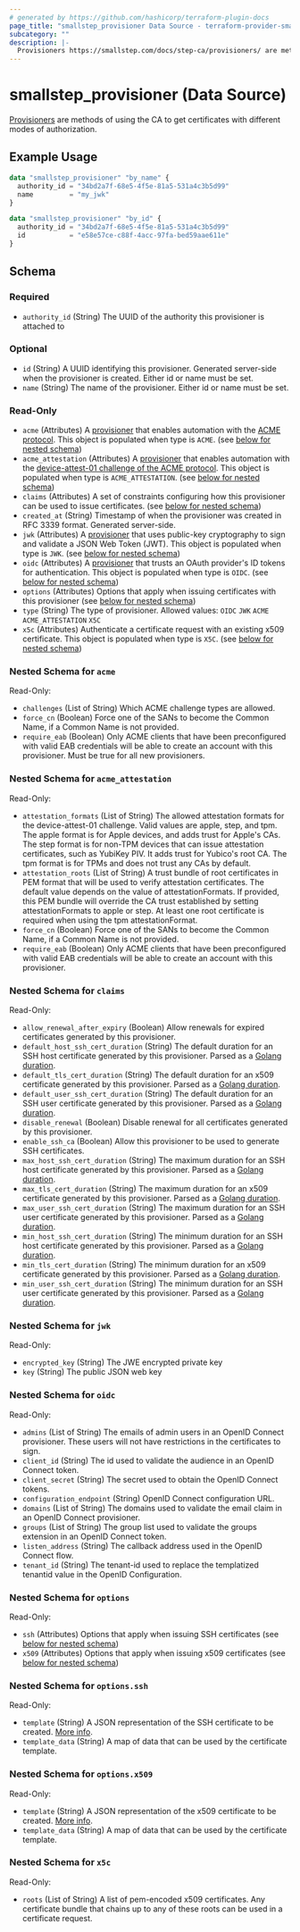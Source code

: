 ```yaml
---
# generated by https://github.com/hashicorp/terraform-plugin-docs
page_title: "smallstep_provisioner Data Source - terraform-provider-smallstep"
subcategory: ""
description: |-
  Provisioners https://smallstep.com/docs/step-ca/provisioners/ are methods of using the CA to get certificates with different modes of authorization.
---
```


# smallstep_provisioner (Data Source)

[Provisioners](https://smallstep.com/docs/step-ca/provisioners/) are methods of using the CA to get certificates with different modes of authorization.

## Example Usage

```terraform
data "smallstep_provisioner" "by_name" {
  authority_id = "34bd2a7f-68e5-4f5e-81a5-531a4c3b5d99"
  name         = "my_jwk"
}

data "smallstep_provisioner" "by_id" {
  authority_id = "34bd2a7f-68e5-4f5e-81a5-531a4c3b5d99"
  id           = "e58e57ce-c88f-4acc-97fa-bed59aae611e"
}
```

<!-- schema generated by tfplugindocs -->
## Schema

### Required

- `authority_id` (String) The UUID of the authority this provisioner is attached to

### Optional

- `id` (String) A UUID identifying this provisioner. Generated server-side when the provisioner is created. Either id or name must be set.
- `name` (String) The name of the provisioner. Either id or name must be set.

### Read-Only

- `acme` (Attributes) A [provisioner](https://smallstep.com/docs/step-ca/provisioners/#acme) that enables automation with the [ACME protocol](https://smallstep.com/docs/step-ca/acme-basics/#acme-challenges). This object is populated when type is `ACME`. (see [below for nested schema](#nestedatt--acme))
- `acme_attestation` (Attributes) A [provisioner](https://smallstep.com/docs/step-ca/provisioners/#acme) that enables automation with the [device-attest-01 challenge of the ACME protocol](https://smallstep.com/blog/acme-managed-device-attestation-explained/). This object is populated when type is `ACME_ATTESTATION`. (see [below for nested schema](#nestedatt--acme_attestation))
- `claims` (Attributes) A set of constraints configuring how this provisioner can be used to issue certificates. (see [below for nested schema](#nestedatt--claims))
- `created_at` (String) Timestamp of when the provisioner was created in RFC 3339 format. Generated server-side.
- `jwk` (Attributes) A [provisioner](https://smallstep.com/docs/step-ca/provisioners/#jwk) that uses public-key cryptography to sign and validate a JSON Web Token (JWT). This object is populated when type is `JWK`. (see [below for nested schema](#nestedatt--jwk))
- `oidc` (Attributes) A [provisioner](https://smallstep.com/docs/step-ca/provisioners/#oauthoidc-single-sign-on) that trusts an OAuth provider's ID tokens for authentication. This object is populated when type is `OIDC`. (see [below for nested schema](#nestedatt--oidc))
- `options` (Attributes) Options that apply when issuing certificates with this provisioner (see [below for nested schema](#nestedatt--options))
- `type` (String) The type of provisioner. Allowed values: `OIDC` `JWK` `ACME` `ACME_ATTESTATION` `X5C`
- `x5c` (Attributes) Authenticate a certificate request with an existing x509 certificate. This object is populated when type is `X5C`. (see [below for nested schema](#nestedatt--x5c))

<a id="nestedatt--acme"></a>
### Nested Schema for `acme`

Read-Only:

- `challenges` (List of String) Which ACME challenge types are allowed.
- `force_cn` (Boolean) Force one of the SANs to become the Common Name, if a Common Name is not provided.
- `require_eab` (Boolean) Only ACME clients that have been preconfigured with valid EAB credentials will be able to create an account with this provisioner. Must be true for all new provisioners.


<a id="nestedatt--acme_attestation"></a>
### Nested Schema for `acme_attestation`

Read-Only:

- `attestation_formats` (List of String) The allowed attestation formats for the device-attest-01 challenge. Valid values are apple, step, and tpm. The apple format is for Apple devices, and adds trust for Apple's CAs. The step format is for non-TPM devices that can issue attestation certificates, such as YubiKey PIV. It adds trust for Yubico's root CA. The tpm format is for TPMs and does not trust any CAs by default.
- `attestation_roots` (List of String) A trust bundle of root certificates in PEM format that will be used to verify attestation certificates. The default value depends on the value of attestationFormats. If provided, this PEM bundle will override the CA trust established by setting attestationFormats to apple or step. At least one root certificate is required when using the tpm attestationFormat.
- `force_cn` (Boolean) Force one of the SANs to become the Common Name, if a Common Name is not provided.
- `require_eab` (Boolean) Only ACME clients that have been preconfigured with valid EAB credentials will be able to create an account with this provisioner.


<a id="nestedatt--claims"></a>
### Nested Schema for `claims`

Read-Only:

- `allow_renewal_after_expiry` (Boolean) Allow renewals for expired certificates generated by this provisioner.
- `default_host_ssh_cert_duration` (String) The default duration for an SSH host certificate generated by this provisioner. Parsed as a [Golang duration](https://pkg.go.dev/time#ParseDuration).
- `default_tls_cert_duration` (String) The default duration for an x509 certificate generated by this provisioner. Parsed as a [Golang duration](https://pkg.go.dev/time#ParseDuration).
- `default_user_ssh_cert_duration` (String) The default duration for an SSH user certificate generated by this provisioner. Parsed as a [Golang duration](https://pkg.go.dev/time#ParseDuration).
- `disable_renewal` (Boolean) Disable renewal for all certificates generated by this provisioner.
- `enable_ssh_ca` (Boolean) Allow this provisioner to be used to generate SSH certificates.
- `max_host_ssh_cert_duration` (String) The maximum duration for an SSH host certificate generated by this provisioner. Parsed as a [Golang duration](https://pkg.go.dev/time#ParseDuration).
- `max_tls_cert_duration` (String) The maximum duration for an x509 certificate generated by this provisioner. Parsed as a [Golang duration](https://pkg.go.dev/time#ParseDuration).
- `max_user_ssh_cert_duration` (String) The maximum duration for an SSH user certificate generated by this provisioner. Parsed as a [Golang duration](https://pkg.go.dev/time#ParseDuration).
- `min_host_ssh_cert_duration` (String) The minimum duration for an SSH host certificate generated by this provisioner. Parsed as a [Golang duration](https://pkg.go.dev/time#ParseDuration).
- `min_tls_cert_duration` (String) The minimum duration for an x509 certificate generated by this provisioner. Parsed as a [Golang duration](https://pkg.go.dev/time#ParseDuration).
- `min_user_ssh_cert_duration` (String) The minimum duration for an SSH user certificate generated by this provisioner. Parsed as a [Golang duration](https://pkg.go.dev/time#ParseDuration).


<a id="nestedatt--jwk"></a>
### Nested Schema for `jwk`

Read-Only:

- `encrypted_key` (String) The JWE encrypted private key
- `key` (String) The public JSON web key


<a id="nestedatt--oidc"></a>
### Nested Schema for `oidc`

Read-Only:

- `admins` (List of String) The emails of admin users in an OpenID Connect provisioner. These users will not have restrictions in the certificates to sign.
- `client_id` (String) The id used to validate the audience in an OpenID Connect token.
- `client_secret` (String) The secret used to obtain the OpenID Connect tokens.
- `configuration_endpoint` (String) OpenID Connect configuration URL.
- `domains` (List of String) The domains used to validate the email claim in an OpenID Connect provisioner.
- `groups` (List of String) The group list used to validate the groups extension in an OpenID Connect token.
- `listen_address` (String) The callback address used in the OpenID Connect flow.
- `tenant_id` (String) The tenant-id used to replace the templatized tenantid value in the OpenID Configuration.


<a id="nestedatt--options"></a>
### Nested Schema for `options`

Read-Only:

- `ssh` (Attributes) Options that apply when issuing SSH certificates (see [below for nested schema](#nestedatt--options--ssh))
- `x509` (Attributes) Options that apply when issuing x509 certificates (see [below for nested schema](#nestedatt--options--x509))

<a id="nestedatt--options--ssh"></a>
### Nested Schema for `options.ssh`

Read-Only:

- `template` (String) A JSON representation of the SSH certificate to be created. [More info](https://smallstep.com/docs/step-ca/templates/#ssh-templates).
- `template_data` (String) A map of data that can be used by the certificate template.


<a id="nestedatt--options--x509"></a>
### Nested Schema for `options.x509`

Read-Only:

- `template` (String) A JSON representation of the x509 certificate to be created. [More info](https://smallstep.com/docs/step-ca/templates/#x509-templates).
- `template_data` (String) A map of data that can be used by the certificate template.



<a id="nestedatt--x5c"></a>
### Nested Schema for `x5c`

Read-Only:

- `roots` (List of String) A list of pem-encoded x509 certificates. Any certificate bundle that chains up to any of these roots can be used in a certificate request.


